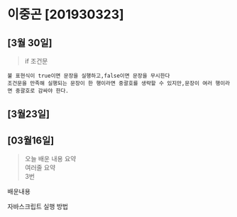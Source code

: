 # 이중곤 [201930323]
## [3월 30일]
>if 조건문

    불 표현식이 true이면 문장을 실행하고,false이면 문장을 무시한다
    조건문을 만족해 실행되는 문장이 한 행이라면 중괄호를 생략할 수 있지만,문장이 여러 행이라면 중괄호로 감싸야 한다.
## [3월23일]
## [03월16일]
> 오늘 배운 내용 요약 <br>
> 여러줄 요약 </br>
> 3번

배운내용

자바스크립트 실행 방법

